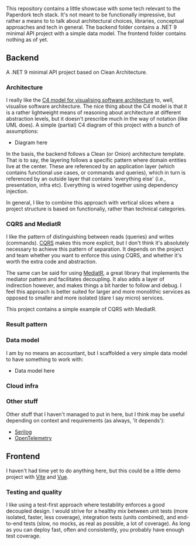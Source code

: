 This repository contains a little showcase with some tech relevant to the Paperdork tech stack. It's not meant to be functionally impressive, but rather a means to to talk about architectural choices, libraries, conceptual approaches and tech in general. The backend folder contains a .NET 9 minimal API project with a simple data model. The frontend folder contains nothing as of yet.

## Backend

A .NET 9 minimal API project based on Clean Architecture.

### Architecture
I really like the [C4 model for visualising software architecture](https://c4model.com/) to, well, visualise software architecture. The nice thing about the C4 model is that it is a rather lightweight means of reasoning about architecture at different abstraction levels, but it doesn't prescribe much in the way of notation (like UML does). A simple (partial) C4 diagram of this project with a bunch of assumptions:

* Diagram here

In the basis, the backend follows a Clean (or Onion) architecture template. That is to say, the layering follows a specific pattern where domain entities live at the center. These are referenced by an application layer (which contains functional use cases, or commands and queries), which in turn is referenced by an outside layer that contains 'everything else' (i.e., presentation, infra etc). Everything is wired together using dependency injection.

In general, I like to combine this approach with vertical slices where a project structure is based on functionaliy, rather than technical categories.

### CQRS and MediatR

I like the pattern of distinguishing between reads (queries) and writes (commands). [CQRS](https://martinfowler.com/bliki/CQRS.html) makes this more explicit, but I don't think it's absolutely necessary to achieve this pattern of separation. It depends on the project and team whether you want to enforce this using CQRS, and whether it's worth the extra code and abstraction. 

The same can be said for using [MediatR](https://github.com/jbogard/MediatR), a great library that implements the mediator pattern and facilitates decoupling. It also adds a layer of indirection however, and makes things a bit harder to follow and debug. I feel this approach is better suited for larger and more monolithic services as opposed to smaller and more isolated (dare I say micro) services.

This project contains a simple example of CQRS with MediatR.

### Result pattern

### Data model

I am by no means an accountant, but I scaffolded a very simple data model to have something to work with:

* Data model here


### Cloud infra

### Other stuff

Other stuff that I haven't managed to put in here, but I think may be useful depending on context and requirements (as always, 'it depends'):

* [Serilog](https://serilog.net/)
* [OpenTelemetry](https://opentelemetry.io/)

## Frontend

I haven't had time yet to do anything here, but this could be a little demo project with [Vite](https://vite.dev/guide/) and [Vue](https://vuejs.org/).


### Testing and quality

I like using a test-first approach where testability enforces a good decoupled design. I would strive for a healthy mix between unit tests (more isolated, faster, less coverage), integration tests (units combined), and end-to-end tests (slow, no mocks, as real as possible, a lot of coverage). As long as you can deploy fast, often and consistently, you probably have enough test coverage.
